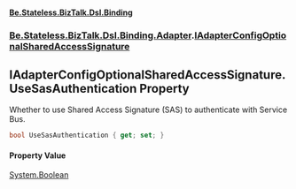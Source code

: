 #### [Be.Stateless.BizTalk.Dsl.Binding](README.md 'README')
### [Be.Stateless.BizTalk.Dsl.Binding.Adapter](Be.Stateless.BizTalk.Dsl.Binding.Adapter.md 'Be.Stateless.BizTalk.Dsl.Binding.Adapter').[IAdapterConfigOptionalSharedAccessSignature](IAdapterConfigOptionalSharedAccessSignature.md 'Be.Stateless.BizTalk.Dsl.Binding.Adapter.IAdapterConfigOptionalSharedAccessSignature')

## IAdapterConfigOptionalSharedAccessSignature.UseSasAuthentication Property

Whether to use Shared Access Signature (SAS) to authenticate with Service Bus.

```csharp
bool UseSasAuthentication { get; set; }
```

#### Property Value
[System.Boolean](https://docs.microsoft.com/en-us/dotnet/api/System.Boolean 'System.Boolean')